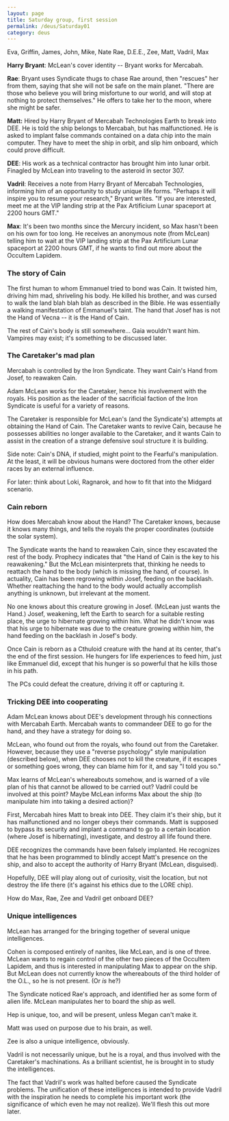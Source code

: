 ```yaml
---
layout: page
title: Saturday group, first session
permalink: /deus/Saturday01
category: deus
---
```

Eva, Griffin, James, John, Mike, Nate
Rae, D.E.E., Zee, Matt, Vadril, Max

__Harry Bryant__: McLean's cover identity -- Bryant works for Mercabah.

__Rae__: Bryant uses Syndicate thugs to chase Rae around, then &quot;rescues&quot; her from them, saying that she will not be safe on the main planet. &quot;There are those who believe you will bring misfortune to our world, and will stop at nothing to protect themselves.&quot; He offers to take her to the moon, where she might be safer.

__Matt:__ Hired by Harry Bryant of Mercabah Technologies Earth to break into DEE. He is told the ship belongs to Mercabah, but has malfunctioned. He is asked to implant false commands contained on a data chip into the main computer. They have to meet the ship in orbit, and slip him onboard, which could prove difficult.

__DEE__: His work as a technical contractor has brought him into lunar orbit. Finagled by McLean into traveling to the asteroid in sector 307.

__Vadril__: Receives a note from Harry Bryant of Mercabah Technologies, informing him of an opportunity to study unique life forms. &quot;Perhaps it will inspire you to resume your research,&quot; Bryant writes. &quot;If you are interested, meet me at the VIP landing strip at the Pax Artificium Lunar spaceport at 2200 hours GMT.&quot;

__Max__: It's been two months since the Mercury incident, so Max hasn't been on his own for too long. He receives an anonymous note (from McLean) telling him to wait at the VIP landing strip at the Pax Artificium Lunar spaceport at 2200 hours GMT, if he wants to find out more about the Occultem Lapidem.


### The story of Cain

The first human to whom Emmanuel tried to bond was Cain. It twisted him, driving him mad, shriveling his body. He killed his brother, and was cursed to walk the land blah blah blah as described in the Bible. He was essentially a walking manifestation of Emmanuel's taint. The hand that Josef has is not the Hand of Vecna -- it is the Hand of Cain.

The rest of Cain's body is still somewhere... Gaia wouldn't want him. Vampires may exist; it's something to be discussed later.


### The Caretaker's mad plan

Mercabah is controlled by the Iron Syndicate. They want Cain's Hand from Josef, to reawaken Cain.

Adam McLean works for the Caretaker, hence his involvement with the royals. His position as the leader of the sacrificial faction of the Iron Syndicate is useful for a variety of reasons.

The Caretaker is responsible for McLean's (and the Syndicate's) attempts at obtaining the 
Hand of Cain. The Caretaker wants to revive Cain, because he possesses abilities no longer available to the Caretaker, and it wants Cain to assist in the creation of a strange defensive soul structure it is building.

Side note: Cain's DNA, if studied, might point to the Fearful's manipulation. At the least, it will be obvious humans were doctored from the other elder races by an external influence.

For later: think about Loki, Ragnarok, and how to fit that into the Midgard scenario.


### Cain reborn

How does Mercabah know about the Hand? The Caretaker knows, because it knows many things, and tells the royals the proper coordinates (outside the solar system).

The Syndicate wants the hand to reawaken Cain, since they escavated the rest of the body. Prophecy indicates that &quot;the Hand of Cain is the key to his reawakening.&quot; But the McLean misinterprets that, thinking he needs to reattach the hand to the body (which is missing the hand, of course). In actuality, Cain has been regrowing within Josef, feeding on the backlash. Whether reattaching the hand to the body would actually accomplish anything is unknown, but irrelevant at the moment.

No one knows about this creature growing in Josef. (McLean just wants the Hand.) Josef, weakening, left the Earth to search for a suitable resting place, the urge to hibernate growing within him. What he didn't know was that his urge to hibernate was due to the creature growing within him, the hand feeding on the backlash in Josef's body.

Once Cain is reborn as a Cthuloid creature with the hand at its center, that's the end of the first session. He hungers for life experiences to feed him, just like Emmanuel did, except that his hunger is so powerful that he kills those in his path.

The PCs could defeat the creature, driving it off or capturing it.


### Tricking DEE into cooperating

Adam McLean knows about DEE's development through his connections with Mercabah Earth. Mercabah wants to commandeer DEE to go for the hand, and they have a strategy for doing so.

McLean, who found out from the royals, who found out from the Caretaker. However, because they use a &quot;reverse psychology&quot; style manipulation (described below), when DEE chooses not to kill the creature, if it escapes or something goes wrong, they can blame him for it, and say &quot;I told you so.&quot;

Max learns of McLean's whereabouts somehow, and is warned of a vile plan of his that cannot be allowed to be carried out? Vadril could be involved at this point? Maybe McLean informs Max about the ship (to manipulate him into taking a desired action)?

First, Mercabah hires Matt to break into DEE. They claim it's their ship, but it has malfunctioned and no longer obeys their commands. Matt is supposed to bypass its security and implant a command to go to a certain location (where Josef is hibernating), investigate, and destroy all life found there.

DEE recognizes the commands have been falsely implanted. He recognizes that he has been programmed to blindly accept Matt's presence on the ship, and also to accept the authority of Harry Bryant (McLean, disguised).

Hopefully, DEE will play along out of curiosity, visit the location, but not destroy the life there (it's against his ethics due to the LORE chip).

How do Max, Rae, Zee and Vadril get onboard DEE?


### Unique intelligences

McLean has arranged for the bringing together of several unique intelligences.

Cohen is composed entirely of nanites, like McLean, and is one of three. McLean wants to regain control of the other two pieces of the Occultem Lapidem, and thus is interested in manipulating Max to appear on the ship. But McLean does not currently know the whereabouts of the third holder of the O.L., so he is not present. (Or *is* he?)

The Syndicate noticed Rae's approach, and identified her as some form of alien life. McLean manipulates her to board the ship as well.

Hep is unique, too, and will be present, unless Megan can't make it.

Matt was used on purpose due to his brain, as well.

Zee is also a unique intelligence, obviously.

Vadril is not necessarily unique, but he is a royal, and thus involved with the Caretaker's machinations. As a brilliant scientist, he is brought in to study the intelligences.

The fact that Vadril's work was halted before caused the Syndicate problems. The unification of these intelligences is intended to provide Vadril with the inspiration he needs to complete his important work (the significance of which even he may not realize). We'll flesh this out more later.
